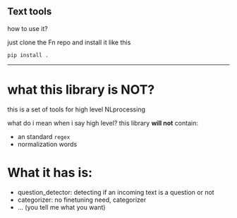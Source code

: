 ## Text tools

how to use it?

just clone the Fn repo and install it like this

`pip install .`

---

# what this library is NOT?

this is a set of tools for high level NLprocessing

what do i mean when i say high level? this library **will not** contain:
- an standard `regex` 
- normalization words


# What it has is:

- question_detector: detecting if an incoming text is a question or not
- categorizer: no finetuning need, categorizer
- ... (you tell me what you want)

